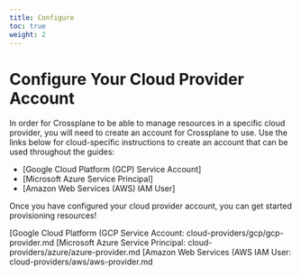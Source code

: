 ```yaml
---
title: Configure
toc: true
weight: 2
---
```


# Configure Your Cloud Provider Account

In order for Crossplane to be able to manage resources in a specific cloud
provider, you will need to create an account for Crossplane to use. Use the
links below for cloud-specific instructions to create an account that can be
used throughout the guides:

* [Google Cloud Platform (GCP) Service Account]
* [Microsoft Azure Service Principal]
* [Amazon Web Services (AWS) IAM User]

Once you have configured your cloud provider account, you can get started
provisioning resources!

<!-- Named Links -->

[Google Cloud Platform (GCP Service Account: cloud-providers/gcp/gcp-provider.md
[Microsoft Azure Service Principal: cloud-providers/azure/azure-provider.md
[Amazon Web Services (AWS IAM User: cloud-providers/aws/aws-provider.md
